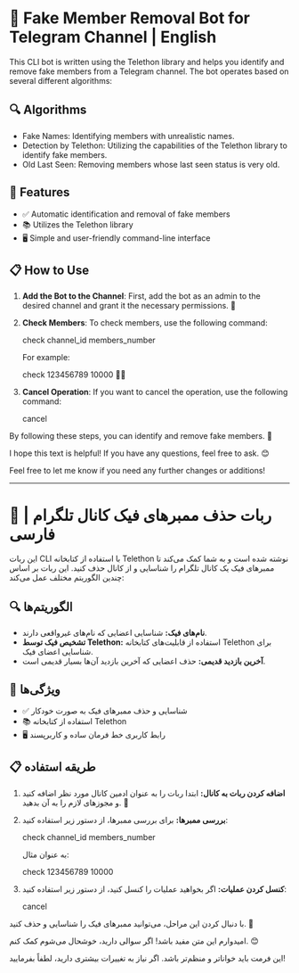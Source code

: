 # 🤖 Fake Member Removal Bot for Telegram Channel | English

This CLI bot is written using the Telethon library and helps you identify and remove fake members from a Telegram channel. The bot operates based on several different algorithms:

## 🔍 Algorithms

- Fake Names: Identifying members with unrealistic names.
- Detection by Telethon: Utilizing the capabilities of the Telethon library to identify fake members.
- Old Last Seen: Removing members whose last seen status is very old.

## 🚀 Features

- ✅ Automatic identification and removal of fake members
- 📚 Utilizes the Telethon library
- 🖥 Simple and user-friendly command-line interface

## 📋 How to Use

1. **Add the Bot to the Channel**: First, add the bot as an admin to the desired channel and grant it the necessary permissions. 🔑

2. **Check Members**: To check members, use the following command:
   
   
   check channel_id members_number
   
   For example:
   
   
   check 123456789 10000
      🕵️‍♂️

3. **Cancel Operation**: If you want to cancel the operation, use the following command:
   
   
   cancel
   
By following these steps, you can identify and remove fake members. 🌟

I hope this text is helpful! If you have any questions, feel free to ask. 😊


Feel free to let me know if you need any further changes or additions!

---

# 🤖 ربات حذف ممبرهای فیک کانال تلگرام | فارسی

این ربات CLI با استفاده از کتابخانه Telethon نوشته شده است و به شما کمک می‌کند تا ممبرهای فیک یک کانال تلگرام را شناسایی و از کانال حذف کنید. این ربات بر اساس چندین الگوریتم مختلف عمل می‌کند:

## 🔍 الگوریتم‌ها

- **نام‌های فیک:** شناسایی اعضایی که نام‌های غیرواقعی دارند.
- **تشخیص فیک توسط Telethon:** استفاده از قابلیت‌های کتابخانه Telethon برای شناسایی اعضای فیک.
- **آخرین بازدید قدیمی:** حذف اعضایی که آخرین بازدید آن‌ها بسیار قدیمی است.

## 🚀 ویژگی‌ها

- ✅ شناسایی و حذف ممبرهای فیک به صورت خودکار
- 📚 استفاده از کتابخانه Telethon
- 🖥 رابط کاربری خط فرمان ساده و کاربرپسند

## 📋 طریقه استفاده

1. **اضافه کردن ربات به کانال:** ابتدا ربات را به عنوان ادمین کانال مورد نظر اضافه کنید و مجوزهای لازم را به آن بدهید. 🔑

2. **بررسی ممبرها:** برای بررسی ممبرها، از دستور زیر استفاده کنید:
   
   check channel_id members_number

      به عنوان مثال:
   
   check 123456789 10000

3. **کنسل کردن عملیات:** اگر بخواهید عملیات را کنسل کنید، از دستور زیر استفاده کنید:
   
   cancel


با دنبال کردن این مراحل، می‌توانید ممبرهای فیک را شناسایی و حذف کنید. 🌟

امیدوارم این متن مفید باشد! اگر سوالی دارید، خوشحال می‌شوم کمک کنم. 😊


این فرمت باید خواناتر و منظم‌تر باشد. اگر نیاز به تغییرات بیشتری دارید، لطفاً بفرمایید!